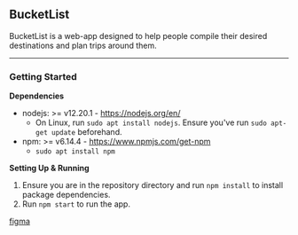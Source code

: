 ## BucketList

BucketList is a web-app designed to help people compile their desired destinations and plan trips around them. 

---

### Getting Started

**Dependencies** 

* nodejs: >= v12.20.1 - https://nodejs.org/en/
    - On Linux, run `sudo apt install nodejs`. Ensure you've run `sudo apt-get update` beforehand. 
* npm: >= v6.14.4 - https://www.npmjs.com/get-npm
    - `sudo apt install npm`
    
**Setting Up & Running**

1. Ensure you are in the repository directory and run `npm install` to install package dependencies.
2. Run `npm start` to run the app.


[figma](https://www.figma.com/file/JkzgI12Q9WoW5TYXzsus4L/Untitled?node-id=0%3A1)
